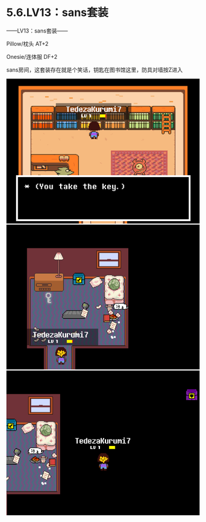 # 5.6.LV13：sans套装



——LV13：sans套装——

Pillow/枕头 AT+2

Onesie/连体服 DF+2

sans房间，这套装存在就是个笑话，钥匙在图书馆这里，防具对墙按Z进入

![08](08.png)![09](09.png)![10](10.png)